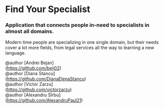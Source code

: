 # Find Your Specialist
### Application that connects people in-need to specialists in almost all domains.

Modern time people are specializing in one single domain, but their needs cover a lot more fields, from legal services all the way to learning a new language. 

@author [Andrei Bejan]<br>
(https://github.com/beji02)<br>
@author [Diana Stancu]<br>
(https://github.com/DianaElenaStancu)<br>
@author [Victor Zarzu]<br>
(https://github.com/victorzarzu)<br>
@author [Alexandru Sîrbu]<br>
(https://github.com/AlexandruPaul21)<br>
